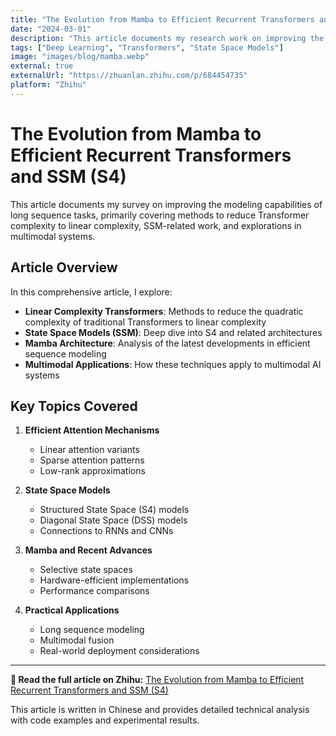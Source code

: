 ```yaml
---
title: "The Evolution from Mamba to Efficient Recurrent Transformers and SSM (S4)"
date: "2024-03-01"
description: "This article documents my research work on improving the modeling capabilities of long sequence tasks, primarily covering methods to reduce Transformer complexity to linear complexity, SSM-related work, and explorations in multimodal systems."
tags: ["Deep Learning", "Transformers", "State Space Models"]
image: "images/blog/mamba.webp"
external: true
externalUrl: "https://zhuanlan.zhihu.com/p/684454735"
platform: "Zhihu"
---
```


# The Evolution from Mamba to Efficient Recurrent Transformers and SSM (S4)

This article documents my survey on improving the modeling capabilities of long sequence tasks, primarily covering methods to reduce Transformer complexity to linear complexity, SSM-related work, and explorations in multimodal systems.

## Article Overview

In this comprehensive article, I explore:

- **Linear Complexity Transformers**: Methods to reduce the quadratic complexity of traditional Transformers to linear complexity
- **State Space Models (SSM)**: Deep dive into S4 and related architectures
- **Mamba Architecture**: Analysis of the latest developments in efficient sequence modeling
- **Multimodal Applications**: How these techniques apply to multimodal AI systems

## Key Topics Covered

1. **Efficient Attention Mechanisms**
   - Linear attention variants
   - Sparse attention patterns
   - Low-rank approximations

2. **State Space Models**
   - Structured State Space (S4) models
   - Diagonal State Space (DSS) models
   - Connections to RNNs and CNNs

3. **Mamba and Recent Advances**
   - Selective state spaces
   - Hardware-efficient implementations
   - Performance comparisons

4. **Practical Applications**
   - Long sequence modeling
   - Multimodal fusion
   - Real-world deployment considerations

---

**📖 Read the full article on Zhihu:** [The Evolution from Mamba to Efficient Recurrent Transformers and SSM (S4)](https://zhuanlan.zhihu.com/p/684454735)

This article is written in Chinese and provides detailed technical analysis with code examples and experimental results. 